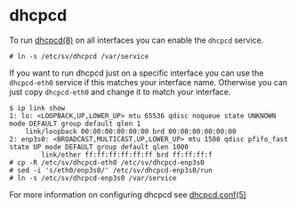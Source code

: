 # dhcpcd

To run [dhcpcd(8)](https://man.voidlinux.org/dhcpcd.8) on all interfaces you can
enable the `dhcpcd` service.

```
# ln -s /etc/sv/dhcpcd /var/service
```

If you want to run dhcpcd just on a specific interface you can use the
`dhcpcd-eth0` service if this matches your interface name. Otherwise you can
just copy `dhcpcd-eth0` and change it to match your interface.

```
$ ip link show
1: lo: <LOOPBACK,UP,LOWER_UP> mtu 65536 qdisc noqueue state UNKNOWN mode DEFAULT group default qlen 1
    link/loopback 00:00:00:00:00:00 brd 00:00:00:00:00:00
2: enp3s0: <BROADCAST,MULTICAST,UP,LOWER_UP> mtu 1500 qdisc pfifo_fast state UP mode DEFAULT group default qlen 1000
        link/ether ff:ff:ff:ff:ff:ff brd ff:ff:ff:f
# cp -R /etc/sv/dhcpcd-eth0 /etc/sv/dhcpcd-enp3s0
# sed -i 's/eth0/enp3s0/' /etc/sv/dhcpcd-enp3s0/run
# ln -s /etc/sv/dhcpcd-enp3s0 /var/service
```

For more information on configuring dhcpcd see
[dhcpcd.conf(5)](https://man.voidlinux.org/dhcpcd.conf.5)
